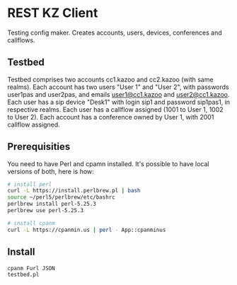 REST KZ Client
================================

Testing config maker. Creates accounts, users, devices, conferences and callflows.

Testbed
-------

Testbed comprises two accounts cc1.kazoo and cc2.kazoo (with same realms). Each account has two users "User 1" and "User 2", with passwords user1pas and user2pas, and emails user1@cc1.kazoo and user2@cc1.kazoo. Each user has a sip device "Desk1" with login sip1 and password sip1pas1, in respective realms. Each user has a callflow assigned (1001 to User 1, 1002 to User 2). Each account has a conference owned by User 1, with 2001 callflow assigned.

Prerequisities
--------------

You need to have Perl and cpamn installed. It's possible to have local versions of both, here is how:
```sh
# install perl
curl -L https://install.perlbrew.pl | bash
source ~/perl5/perlbrew/etc/bashrc
perlbrew install perl-5.25.3
perlbrew use perl-5.25.3

# install cpanm
curl -L https://cpanmin.us | perl - App::cpanminus

```

Install
-------

```sh
cpanm Furl JSON
testbed.pl
```


